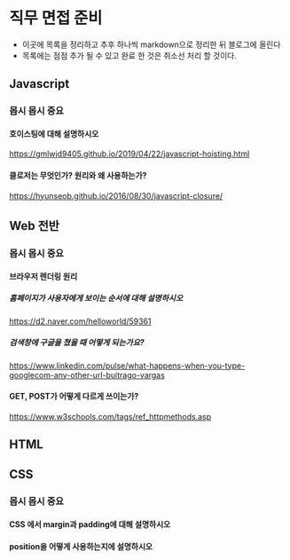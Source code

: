 # 직무 면접 준비

* 이곳에 목록을 정리하고 추후 하나씩 markdown으로 정리한 뒤 블로그에 올린다
* 목록에는 점점 추가 될 수 있고 완료 한 것은 취소선 처리 할 것이다.

## Javascript

### 몹시 몹시 중요

#### 호이스팅에 대해 설명하시오

https://gmlwjd9405.github.io/2019/04/22/javascript-hoisting.html

#### 클로저는 무엇인가? 원리와 왜 사용하는가?

https://hyunseob.github.io/2016/08/30/javascript-closure/

## Web 전반

### 몹시 몹시 중요

#### 브라우저 렌더링 원리

##### 홈페이지가 사용자에게 보이는 순서에 대해 설명하시오

https://d2.naver.com/helloworld/59361

##### 검색창에 구글을 쳤을 때 어떻게 되는가요?

https://www.linkedin.com/pulse/what-happens-when-you-type-googlecom-any-other-url-buitrago-vargas

#### GET, POST가 어떻게 다르게 쓰이는가?

https://www.w3schools.com/tags/ref_httpmethods.asp

## HTML

## CSS

### 몹시 몹시 중요

#### CSS 에서 margin과 padding에 대해 설명하시오

#### position을 어떻게 사용하는지에 설명하시오

